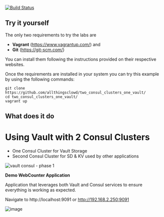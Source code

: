 [![Build Status](https://travis-ci.org/allthingsclowd/two_consul_clusters_one_vault.svg?branch=master)](https://travis-ci.org/allthingsclowd/two_consul_clusters_one_vault)


## Try it yourself

The only two requirements to try the labs are 

* **Vagrant** (https://www.vagrantup.com/) and 
* **Git** (https://git-scm.com/)



You can install them following the instructions provided on their respective websites.



Once the requirements are installed in your system you can try this example by using the following commands:

```
git clone https://github.com/allthingsclowd/two_consul_clusters_one_vault/
cd two_consul_clusters_one_vault/
vagrant up
```

## What does it do

# Using Vault with 2 Consul Clusters

- One Consul Cluster for Vault Storage
- Second Consul Cluster for SD & KV used by other applications

![vault consul - phase 1](https://user-images.githubusercontent.com/9472095/47297619-7a535280-d60d-11e8-8804-e149170dd188.png) 

__Demo WebCounter Application__

Application that leverages both Vault and Consul services to ensure everything is working as expected.

Navigate to http://localhost:9091 or http://192.168.2.250:9091


![image](https://user-images.githubusercontent.com/9472095/46106049-92cb7b00-c1cf-11e8-9dcb-75533dd52955.png)



